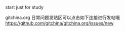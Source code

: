 
start
just for study

gitchina.org
日常问题发贴区可以点击如下连接进行发帖哦
https://github.com/gitchina/gitchina.org/issues/new

